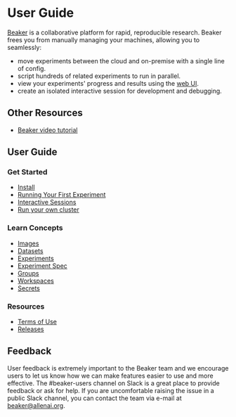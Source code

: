 # User Guide

[Beaker](https://beaker.org) is a collaborative platform for rapid, reproducible research.  Beaker
frees you from manually managing your machines, allowing you to seamlessly:

* move experiments between the cloud and on-premise with a single line of config.
* script hundreds of related experiments to run in parallel.
* view your experiments' progress and results using the [web UI](http://www.beaker.org).
* create an isolated interactive session for development and debugging.

## Other Resources

* [Beaker video tutorial](https://drive.google.com/file/d/1x5YnFcty-L7KKrFbLtIR8ZkA9mGvxiqz/view)

## User Guide

### Get Started

* [Install](/docs/start/install.md)
* [Running Your First Experiment](/docs/start/run.md)
* [Interactive Sessions](/docs/start/interactive.md)
* [Run your own cluster](/docs/start/selfhost.md)

### Learn Concepts

* [Images](/docs/concept/images.md)
* [Datasets](/docs/concept/datasets.md)
* [Experiments](/docs/concept/experiments.md)
* [Experiment Spec](/docs/concept/experiments.md#spec-format)
* [Groups](/docs/concept/groups.md)
* [Workspaces](/docs/concept/workspaces.md)
* [Secrets](/docs/concept/secrets.md)

### Resources

* [Terms of Use](https://beaker.org/tos)
* [Releases](https://github.com/allenai/beaker/releases)

## Feedback

User feedback is extremely important to the Beaker team and we encourage users to let us know how we can make features easier to use and more effective. The #beaker-users channel on Slack is a great place to provide feedback or ask for help. If you are uncomfortable raising the issue in a public Slack channel, you can contact the team via e-mail at beaker@allenai.org.
